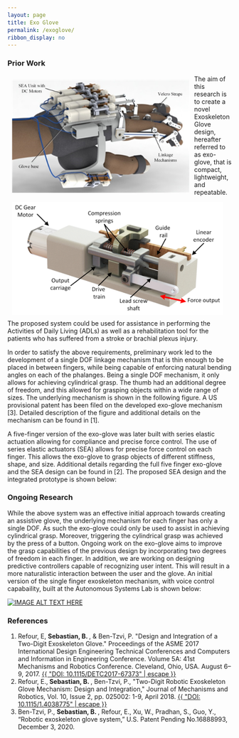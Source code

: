 ```yaml
---
layout: page
title: Exo Glove
permalink: /exoglove/
ribbon_display: no
---
```


### Prior Work
<img align="left" style="padding: 10px" src="/images/exo/exo.png" alt="Picture not available" width="400" height="255">
<img align="left" style="padding: 10px" src="/images/exo/sea.png" alt="Picture not available" width="475" height="255">


The aim of this research is to create a novel Exoskeleton Glove design, hereafter referred to as exo-glove,  that is compact, lightweight, and repeatable. The proposed system could be used for assistance in performing the Activities of Daily Living (ADLs) as well as a rehabilitation tool for the patients who has suffered from a stroke or brachial plexus injury. 


In order to satisfy the above requirements, preliminary work led to the development of a single DOF linkage mechanism that is thin enough to be placed in between fingers, while being capable of enforcing natural bending angles on each of the phalanges. Being a single DOF mechanism, it only allows for achieving cylindrical grasp. The thumb had an additional degree of freedom, and this allowed for grasping objects within a wide range of sizes. The underlying mechanism is shown in the following figure. A US provisional patent has been filed on the developed exo-glove mechanism [3]. Detailed description of the figure and additional details on the mechanism can be found in [1]. 


A five-finger version of the exo-glove was later built with series elastic actuation allowing for compliance and precise force control. The use of series elastic actuators (SEA) allows for precise force control on each finger. This allows the exo-glove to grasp objects of different stiffness, shape, and size. Additional details regarding the full five finger exo-glove and the SEA design can be found in [2]. The proposed SEA design and the integrated prototype is shown below:

### Ongoing Research 

While the above system was an effective initial approach towards creating an assistive glove, the underlying mechanism for each finger has only a single DOF. As such the exo-glove could only be used to assist in achieving cylindrical grasp. Moreover, triggering the cylindrical grasp was achieved by the press of a button. Ongoing work on the exo-glove aims to improve the grasp capabilities of the previous design by incorporating two degrees of freedom in each finger. In addition, we are working on designing predictive controllers capable of recognizing user intent. This will result in a more naturalistic interaction between the user and the glove. An initial version of the single finger exoskeleton mechanism, with voice control capabaility, built at the Autonomous Systems Lab is shown below:

[![IMAGE ALT TEXT HERE](https://img.youtube.com/vi/z1tforALG-8/1.jpg)](https://www.youtube.com/watch?v=z1tforALG-8)


### References
<ol>

<li> Refour, E, <strong> Sebastian, B. </strong>, & Ben-Tzvi, P. "Design and Integration of a Two-Digit Exoskeleton Glove." Proceedings of the ASME 2017 International Design Engineering Technical Conferences and Computers and Information in Engineering Conference. Volume 5A: 41st Mechanisms and Robotics Conference. Cleveland, Ohio, USA. August 6–9, 2017. <a href="https://doi.org/10.1115/DETC2017-67373"> {{ "DOI: 10.1115/DETC2017-67373" | escape }}</a> </li> 

<li> Refour, E.,<strong> Sebastian, B. </strong>, Ben-Tzvi, P., "Two-Digit Robotic Exoskeleton Glove Mechanism: Design and Integration," Journal of Mechanisms and Robotics, Vol. 10, Issue 2, pp. 025002: 1-9, April 2018. <a href="https://doi.org/10.1115/1.4038775"> {{ "DOI: 10.1115/1.4038775" | escape }}</a> </li>

<li> Ben-Tzvi, P., <strong> Sebastian, B. </strong>, Refour, E., Xu, W., Pradhan, S., Guo, Y., “Robotic exoskeleton glove system,” U.S. Patent Pending No.16888993, December 3, 2020. </li>
